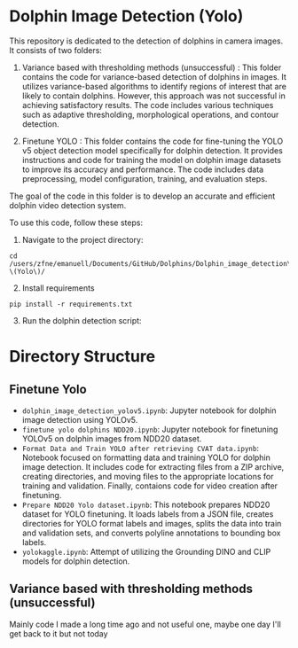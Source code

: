 # Dolphin Image Detection (Yolo)

This repository is dedicated to the detection of dolphins in camera images. It consists of two folders:

1. Variance based with thresholding methods (unsuccessful) : 
    This folder contains the code for variance-based detection of dolphins in images. It utilizes variance-based algorithms to identify regions of interest that are likely to contain dolphins. However, this approach was not successful in achieving satisfactory results. The code includes various techniques such as adaptive thresholding, morphological operations, and contour detection.

2. Finetune YOLO : 
    This folder contains the code for fine-tuning the YOLO v5 object detection model specifically for dolphin detection. It provides instructions and code for training the model on dolphin image datasets to improve its accuracy and performance. The code includes data preprocessing, model configuration, training, and evaluation steps.

The goal of the code in this folder is to develop an accurate and efficient dolphin video detection system.


To use this code, follow these steps:

1. Navigate to the project directory:
```
cd /users/zfne/emanuell/Documents/GitHub/Dolphins/Dolphin_image_detection\ \(Yolo\)/
```
2. Install requirements
```
pip install -r requirements.txt
```

3. Run the dolphin detection script:

# Directory Structure

## Finetune Yolo
- `dolphin_image_detection_yolov5.ipynb`: Jupyter notebook for dolphin image detection using YOLOv5.
- `finetune yolo dolphins NDD20.ipynb`: Jupyter notebook for finetuning YOLOv5 on dolphin images from NDD20 dataset.
- `Format Data and Train YOLO after retrieving CVAT data.ipynb`: Notebook focused on formatting data and training YOLO for dolphin image detection. It includes code for extracting files from a ZIP archive, creating directories, and moving files to the appropriate locations for training and validation. Finally, contaions code for video creation after finetuning.
- `Prepare NDD20 Yolo dataset.ipynb`: This notebook prepares NDD20 dataset for YOLO finetuning. It loads labels from a JSON file, creates directories for YOLO format labels and images, splits the data into train and validation sets, and converts polyline annotations to bounding box labels.
- `yolokaggle.ipynb`: Attempt of utilizing the Grounding DINO and CLIP models for dolphin detection.

## Variance based with thresholding methods (unsuccessful)
Mainly code I made a long time ago and not useful one, maybe one day I'll get back to it but not today 